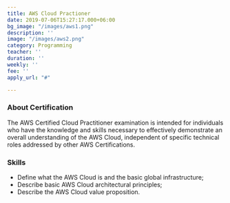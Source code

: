 ```yaml
---
title: AWS Cloud Practioner
date: 2019-07-06T15:27:17.000+06:00
bg_image: "/images/aws1.png"
description: ''
image: "/images/aws2.png"
category: Programming
teacher: ''
duration: ''
weekly: ''
fee: ''
apply_url: "#"

---
```

### About Certification

The AWS Certified Cloud Practitioner examination is intended for individuals who have the knowledge and skills necessary to effectively demonstrate an overall understanding of the AWS Cloud, independent of specific technical roles addressed by other AWS Certifications.

### Skills

* Define what the AWS Cloud is and the basic global infrastructure;
* Describe basic AWS Cloud architectural principles;
* Describe the AWS Cloud value proposition.